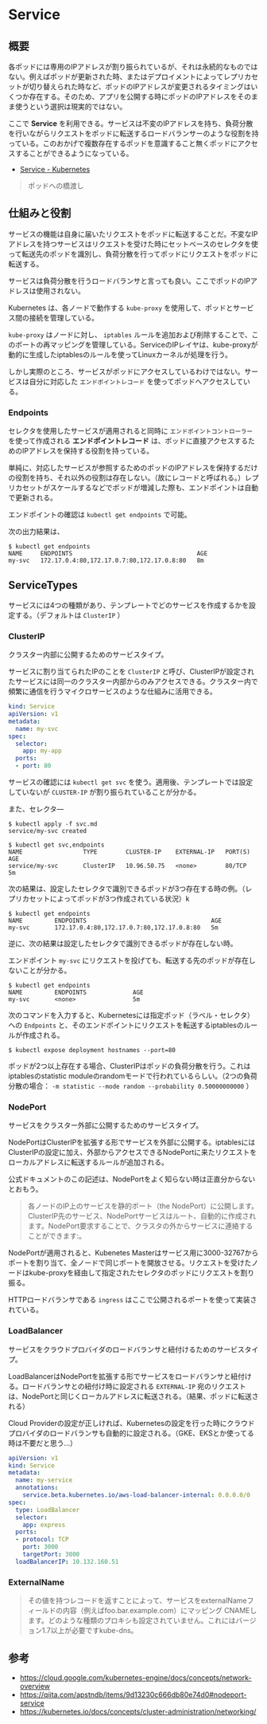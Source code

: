 # Service

## 概要

各ポッドには専用のIPアドレスが割り振られているが、それは永続的なものではない。例えばポッドが更新された時、またはデプロイメントによってレプリカセットが切り替えられた時など、ポッドのIPアドレスが変更されるタイミングはいくつか存在する。そのため、アプリを公開する時にポッドのIPアドレスをそのまま使うという選択は現実的ではない。

ここで **Service** を利用できる。サービスは不変のIPアドレスを持ち、負荷分散を行いながらリクエストをポッドに転送するロードバランサーのような役割を持っている。このおかげで複数存在するポッドを意識すること無くポッドにアクセスすることができるようになっている。

- [Service - Kubernetes](https://kubernetes.io/docs/concepts/services-networking/service/)

> ポッドへの橋渡し

## 仕組みと役割

サービスの機能は自身に届いたリクエストをポッドに転送することだ。不変なIPアドレスを持つサービスはリクエストを受けた時にセットベースのセレクタを使って転送先のポッドを識別し、負荷分散を行ってポッドにリクエストをポッドに転送する。

サービスは負荷分散を行うロードバランサと言っても良い。ここでポッドのIPアドレスは使用されない。



Kubernetes は、各ノードで動作する `kube-proxy` を使用して、ポッドとサービス間の接続を管理している。

`kube-proxy` はノードに対し、 `iptables` ルールを追加および削除することで、このポートの再マッピングを管理している。ServiceのIPレイヤは、kube-proxyが動的に生成したiptablesのルールを使ってLinuxカーネルが処理を行う。


しかし実際のところ、サービスがポッドにアクセスしているわけではない。サービスは自分に対応した `エンドポイントレコード` を使ってポッドへアクセスしている。

### Endpoints

セレクタを使用したサービスが適用されると同時に `エンドポイントコントローラー` を使って作成される **エンドポイントレコード** は、ポッドに直接アクセスするためのIPアドレスを保持する役割を持っている。

単純に、対応したサービスが参照するためのポッドのIPアドレスを保持するだけの役割を持ち、それ以外の役割は存在しない。（故にレコードと呼ばれる。）レプリカセットがスケールするなどでポッドが増減した際も、エンドポイントは自動で更新される。

エンドポイントの確認は `kubectl get endpoints` で可能。

次の出力結果は、

```
$ kubectl get endpoints
NAME     ENDPOINTS                                   AGE
my-svc   172.17.0.4:80,172.17.0.7:80,172.17.0.8:80   8m
```


## ServiceTypes

サービスには4つの種類があり、テンプレートでどのサービスを作成するかを設定する。（デフォルトは `ClusterIP` ）

### ClusterIP

クラスター内部に公開するためのサービスタイプ。

サービスに割り当てられたIPのことを `ClusterIP` と呼び、ClusterIPが設定されたサービスには同一のクラスター内部からのみアクセスできる。クラスター内で頻繁に通信を行うマイクロサービスのような仕組みに活用できる。

```yaml
kind: Service
apiVersion: v1
metadata:
  name: my-svc
spec:
  selector:
    app: my-app
  ports:
  - port: 80
```

サービスの確認には `kubectl get svc` を使う。適用後、テンプレートでは設定していないが `CLUSTER-IP` が割り振られていることが分かる。



また、セレクタ―

```
$ kubectl apply -f svc.md
service/my-svc created

$ kubectl get svc,endpoints
NAME                 TYPE        CLUSTER-IP    EXTERNAL-IP   PORT(S)   AGE
service/my-svc       ClusterIP   10.96.50.75   <none>        80/TCP    5m
```





次の結果は、設定したセレクタで識別できるポッドが3つ存在する時の例。（レプリカセットによってポッドが3つ作成されている状況）k



```
$ kubectl get endpoints
NAME         ENDPOINTS                                   AGE
my-svc       172.17.0.4:80,172.17.0.7:80,172.17.0.8:80   5m
```

逆に、次の結果は設定したセレクタで識別できるポッドが存在しない時。

エンドポイント `my-svc` にリクエストを投げても、転送する先のポッドが存在しないことが分かる。

```
$ kubectl get endpoints
NAME         ENDPOINTS             AGE
my-svc       <none>                5m
```



次のコマンドを入力すると、Kubernetesには指定ポッド（ラベル・セレクタ）への `Endpoints` と、そのエンドポイントにリクエストを転送するiptablesのルールが作成される。

```
$ kubectl expose deployment hostnames --port=80
```

ポッドが2つ以上存在する場合、ClusterIPはポッドの負荷分散を行う。これはiptablesのstatistic moduleのrandomモードで行われているらしい。（2つの負荷分散の場合： `-m statistic --mode random --probability 0.50000000000` ）

### NodePort

サービスをクラスター外部に公開するためのサービスタイプ。

NodePortはClusterIPを拡張する形でサービスを外部に公開する。iptablesにはClusterIPの設定に加え、外部からアクセスできるNodePortに来たリクエストをローカルアドレスに転送するルールが追加される。

公式ドキュメントのこの記述は、NodePortをよく知らない時は正直分からないとおもう。

> 各ノードのIP上のサービスを静的ポート（the NodePort）に公開します。ClusterIP先のサービス、NodePortサービスはルート、自動的に作成されます。NodePort要求することで、クラスタの外からサービスに連絡することができます<NodeIP>:<NodePort>。

NodePortが適用されると、Kubenetes Masterはサービス用に3000-32767からポートを割り当て、全ノードで同じポートを開放させる。リクエストを受けたノードはkube-proxyを経由して指定されたセレクタのポッドにリクエストを割り振る。

HTTPロードバランサである `ingress` はここで公開されるポートを使って実装されている。

### LoadBalancer

サービスをクラウドプロバイダのロードバランサと紐付けるためのサービスタイプ。

LoadBalancerはNodePortを拡張する形でサービスをロードバランサと紐付ける。ロードバランサとの紐付け時に設定される `EXTERNAL-IP` 宛のリクエストは、NodePortと同じくローカルアドレスに転送される。（結果、ポッドに転送される）

Cloud Providerの設定が正しければ、Kubernetesの設定を行った時にクラウドプロバイダのロードバランサも自動的に設定される。（GKE、EKSとか使ってる時は不要だと思う…）

```yaml
apiVersion: v1
kind: Service
metadata:
  name: my-service
  annotations:
    service.beta.kubernetes.io/aws-load-balancer-internal: 0.0.0.0/0
spec:
  type: LoadBalancer
  selector:
    app: express
  ports:
  - protocol: TCP
    port: 3000
    targetPort: 3000
  loadBalancerIP: 10.132.160.51
```

### ExternalName

> その値を持つレコードを返すことによって、サービスをexternalNameフィールドの内容（例えばfoo.bar.example.com）にマッピング CNAMEします。どのような種類のプロキシも設定されていません。これにはバージョン1.7以上が必要ですkube-dns。

## 参考

- https://cloud.google.com/kubernetes-engine/docs/concepts/network-overview
- https://qiita.com/apstndb/items/9d13230c666db80e74d0#nodeport-service
- https://kubernetes.io/docs/concepts/cluster-administration/networking/